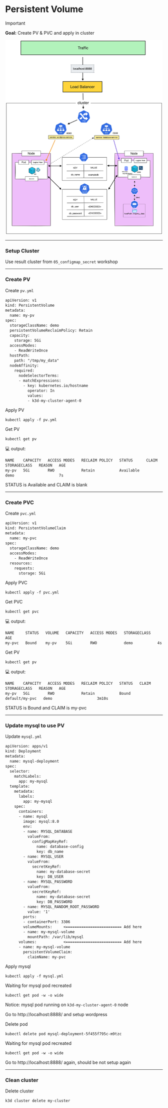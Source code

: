 # Persistent Volume

> [!IMPORTANT]  
> **Goal:** Create PV & PVC and apply in cluster

![diagram](diagram.png)

---

### Setup Cluster

Use result cluster from `05_configmap_secret` workshop

---

### Create PV

Create `pv.yml`
```
apiVersion: v1
kind: PersistentVolume
metadata:
  name: my-pv
spec:
  storageClassName: demo
  persistentVolumeReclaimPolicy: Retain
  capacity:
    storage: 5Gi
  accessModes:
    - ReadWriteOnce
  hostPath:
    path: "/tmp/my_data"
  nodeAffinity:
    required:
      nodeSelectorTerms:
      - matchExpressions:
        - key: kubernetes.io/hostname
          operator: In
          values:
          - k3d-my-cluster-agent-0
```

Apply PV
```
kubectl apply -f pv.yml
```

Get PV
```
kubectl get pv
```

:computer: output:
```
NAME    CAPACITY   ACCESS MODES   RECLAIM POLICY   STATUS      CLAIM   STORAGECLASS   REASON   AGE
my-pv   5Gi        RWO            Retain           Available           demo                    7s
```
STATUS is Available and CLAIM is blank

---

### Create PVC

Create `pvc.yml`
```
apiVersion: v1
kind: PersistentVolumeClaim
metadata:
  name: my-pvc
spec:
  storageClassName: demo
  accessModes:
    - ReadWriteOnce
  resources:
    requests:
      storage: 5Gi
```

Apply PVC
```
kubectl apply -f pvc.yml
```

Get PVC
```
kubectl get pvc
```

:computer: output:
```
NAME     STATUS   VOLUME   CAPACITY   ACCESS MODES   STORAGECLASS   AGE
my-pvc   Bound    my-pv    5Gi        RWO            demo           4s
```

Get PV
```
kubectl get pv
```

:computer: output:
```
NAME    CAPACITY   ACCESS MODES   RECLAIM POLICY   STATUS   CLAIM            STORAGECLASS   REASON   AGE
my-pv   5Gi        RWO            Retain           Bound    default/my-pvc   demo                    3m10s
```

STATUS is Bound and CLAIM is my-pvc

---

### Update mysql to use PV
Update `mysql.yml`
```
apiVersion: apps/v1
kind: Deployment
metadata:
  name: mysql-deployment
spec:
  selector:
    matchLabels:
      app: my-mysql
  template:
    metadata:
      labels:
        app: my-mysql
    spec:
      containers:
      - name: mysql
        image: mysql:8.0
        env:
        - name: MYSQL_DATABASE
          valueFrom:
            configMapKeyRef:
              name: database-config
              key: db_name
        - name: MYSQL_USER
          valueFrom:
            secretKeyRef:
              name: my-database-secret
              key: DB_USER
        - name: MYSQL_PASSWORD
          valueFrom:
            secretKeyRef:
              name: my-database-secret
              key: DB_PASSWORD
        - name: MYSQL_RANDOM_ROOT_PASSWORD
          value: '1'
        ports:
        - containerPort: 3306
        volumeMounts:     <========================= Add here
        - name: my-mysql-volume
          mountPath: /var/lib/mysql
      volumes:            <========================= Add here
      - name: my-mysql-volume
        persistentVolumeClaim:
          claimName: my-pvc
```

Apply mysql
```
kubectl apply -f mysql.yml
```

Waiting for mysql pod recreated
```
kubectl get pod -w -o wide
```
Notice: mysql pod running on `k3d-my-cluster-agent-0` node

Go to http://localhost:8888/ and setup wordpress

Delete pod
```
kubectl delete pod mysql-deployment-5f455f795c-m9tzc
```

Waiting for mysql pod recreated
```
kubectl get pod -w -o wide
```

Go to http://localhost:8888/ again, should be not setup again

---

### Clean cluster

Delete cluster
```
k3d cluster delete my-cluster
```
